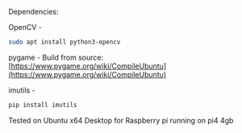 Dependencies:

OpenCV -
```sh
sudo apt install python3-opencv
```

pygame -
Build from source: [https://www.pygame.org/wiki/CompileUbuntu](https://www.pygame.org/wiki/CompileUbuntu)

imutils -
```sh
pip install imutils
```

Tested on Ubuntu x64 Desktop for Raspberry pi running on pi4 4gb
